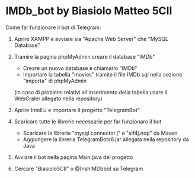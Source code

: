 # IMDb_bot by Biasiolo Matteo 5CII

Come far funzionare il bot di Telegram:
1. Aprire XAMPP e avviare sia "Apache Web Server" che "MySQL Database"
2. Tramire la pagina phpMyAdmin creare il database "IMDb"
   - Creare un nuovo database e chiamarlo "IMDb"
   - Importare la tabella "movies" tramite il file IMDb.sql nella sezione "importa" di phpMyAdmin
  
    (in caso di problemi relativi all'inserimento della tabella usare il WebCraler allegato nella repository)

3. Aprire IntelliJ e importare il progetto "TelegramBot" 
4. Scaricare tutte le librerie necessarie per far funzionare il bot 
   - Scaricare le librerie "mysql.connector.j" e "slf4j.nop" da Maven
   - Aggiungere la libreria TelegramBots6.jar allegata nella repository da Java
5. Avviare il bot nella pagina Main.java del progetto
6. Cercare "Biasiolo5CII" o @IrishIMDbbot su Telegram
